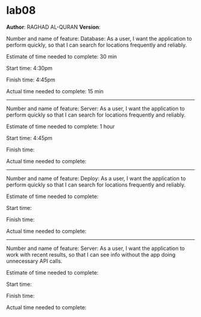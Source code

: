 # lab08

**Author**: RAGHAD AL-QURAN
**Version**: 

Number and name of feature: Database: As a user, I want the application to perform quickly, so that I can search for locations frequently and reliably.

Estimate of time needed to complete: 30 min

Start time: 4:30pm

Finish time: 4:45pm

Actual time needed to complete: 15 min


**************************************************************************
Number and name of feature: Server: As a user, I want the application to perform quickly so that I can search for locations frequently and reliably.

Estimate of time needed to complete: 1 hour

Start time: 4:45pm

Finish time: 

Actual time needed to complete: 


**************************************************************************
Number and name of feature: Deploy: As a user, I want the application to perform quickly so that I can search for locations frequently and reliably.

Estimate of time needed to complete: 

Start time: 

Finish time: 

Actual time needed to complete: 

**************************************************************************
Number and name of feature:  Server: As a user, I want the application to work with recent results, so that I can see info without the app doing unnecessary API calls.

Estimate of time needed to complete: 

Start time: 

Finish time: 

Actual time needed to complete: 
